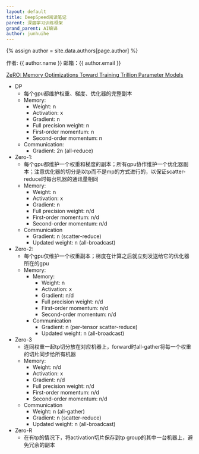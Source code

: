 ```yaml
---
layout: default
title: DeepSpeed阅读笔记
parent: 深度学习训练框架
grand_parent: AI编译
author: junhuihe
---
```


{% assign author = site.data.authors[page.author] %}
<div> 作者: {{ author.name }}  
 邮箱：{{ author.email }}
</div>

[ZeRO: Memory Optimizations Toward Training Trillion Parameter Models](http://arxiv.org/abs/1910.02054)

- DP
    - 每个gpu都维护权重、梯度、优化器的完整副本
    - Memory:
        - Weight: n
        - Activation: x
        - Gradient: n
        - Full precision weight: n
        - First-order momentum: n
        - Second-order momentum: n
    - Communication:
        - Gradient: 2n (all-reduce)
- Zero-1:
    - 每个gpu都维护一个权重和梯度的副本；所有gpu协作维护一个优化器副本；注意优化器的切分是以tp而不是mp的方式进行的，以保证scatter-reduce时每台机器的通讯量相同
    - Memory:
        - Weight: n
        - Activation: x
        - Gradient: n
        - Full precision weight: n/d
        - First-order momentum: n/d
        - Second-order momentum: n/d
    - Communication
        - Gradient: n (scatter-reduce)
        - Updated weight: n (all-broadcast)
- Zero-2:
    - 每个gpu仅维护一个权重副本；梯度在计算之后就立刻发送给它的优化器所在的gpu
    - Memory:
        - Memory:
            - Weight: n
            - Activation: x
            - Gradient: n/d
            - Full precision weight: n/d
            - First-order momentum: n/d
            - Second-order momentum: n/d
        - Communication
            - Gradient: n (per-tensor scatter-reduce)
            - Updated weight: n (all-broadcast)
- Zero-3
    - 连同权重一起tp切分放在对应机器上，forward时all-gather将每一个权重的切片同步给所有机器
    - Memory:
        - Weight: n/d
        - Activation: x
        - Gradient: n/d
        - Full precision weight: n/d
        - First-order momentum: n/d
        - Second-order momentum: n/d
    - Communication
        - Weight: n (all-gather)
        - Gradient: n (scatter-reduce)
        - Updated weight: n (all-broadcast)
- Zero-R
    - 在有tp的情况下，将activation切片保存到tp group的其中一台机器上，避免冗余的副本